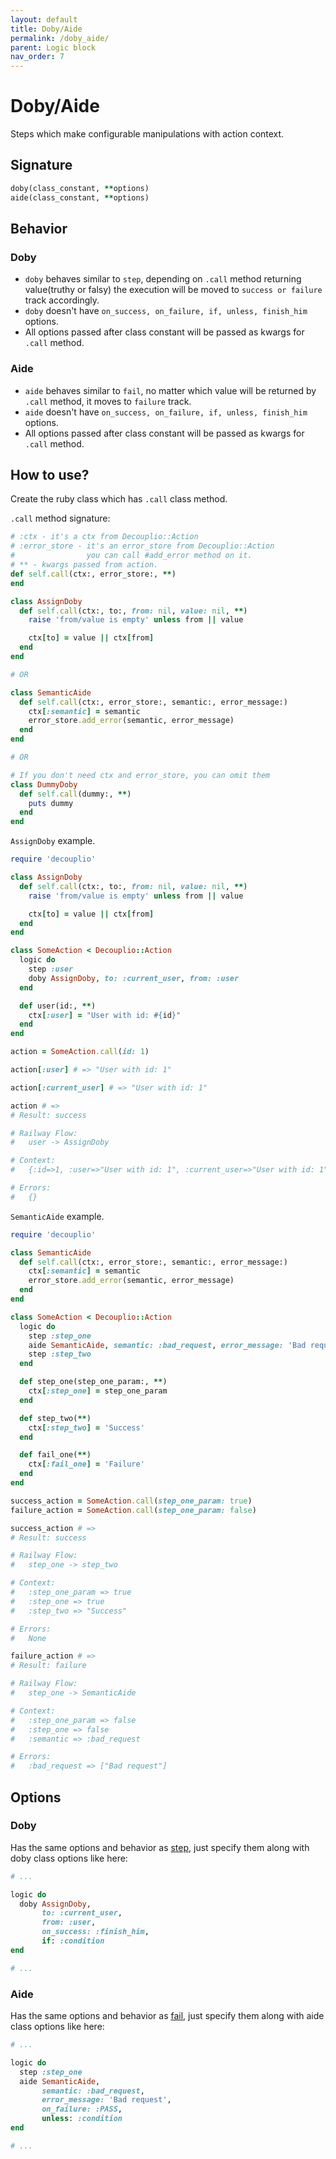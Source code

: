 ```yaml
---
layout: default
title: Doby/Aide
permalink: /doby_aide/
parent: Logic block
nav_order: 7
---
```


# Doby/Aide

Steps which make configurable manipulations with action context.


## Signature

```ruby
doby(class_constant, **options)
aide(class_constant, **options)
```

## Behavior

### Doby

- `doby` behaves similar to `step`, depending on `.call` method returning value(truthy or falsy) the execution will be moved to `success or failure` track accordingly.
- `doby` doesn't have `on_success, on_failure, if, unless, finish_him` options.
- All options passed after class constant will be passed as kwargs for `.call` method.

### Aide
- `aide` behaves similar to `fail`, no matter which value will be returned by `.call` method, it moves to `failure` track.
- `aide` doesn't have `on_success, on_failure, if, unless, finish_him` options.
- All options passed after class constant will be passed as kwargs for `.call` method.


## How to use?

Create the ruby class which has `.call` class method.

`.call` method signature:
```ruby
# :ctx - it's a ctx from Decouplio::Action
# :error_store - it's an error_store from Decouplio::Action
#                you can call #add_error method on it.
# ** - kwargs passed from action.
def self.call(ctx:, error_store:, **)
end
```

```ruby
class AssignDoby
  def self.call(ctx:, to:, from: nil, value: nil, **)
    raise 'from/value is empty' unless from || value

    ctx[to] = value || ctx[from]
  end
end

# OR

class SemanticAide
  def self.call(ctx:, error_store:, semantic:, error_message:)
    ctx[:semantic] = semantic
    error_store.add_error(semantic, error_message)
  end
end

# OR

# If you don't need ctx and error_store, you can omit them
class DummyDoby
  def self.call(dummy:, **)
    puts dummy
  end
end
```

`AssignDoby` example.
```ruby
require 'decouplio'

class AssignDoby
  def self.call(ctx:, to:, from: nil, value: nil, **)
    raise 'from/value is empty' unless from || value

    ctx[to] = value || ctx[from]
  end
end

class SomeAction < Decouplio::Action
  logic do
    step :user
    doby AssignDoby, to: :current_user, from: :user
  end

  def user(id:, **)
    ctx[:user] = "User with id: #{id}"
  end
end

action = SomeAction.call(id: 1)

action[:user] # => "User with id: 1"

action[:current_user] # => "User with id: 1"

action # =>
# Result: success

# Railway Flow:
#   user -> AssignDoby

# Context:
#   {:id=>1, :user=>"User with id: 1", :current_user=>"User with id: 1"}

# Errors:
#   {}
```
`SemanticAide` example.
```ruby
require 'decouplio'

class SemanticAide
  def self.call(ctx:, error_store:, semantic:, error_message:)
    ctx[:semantic] = semantic
    error_store.add_error(semantic, error_message)
  end
end

class SomeAction < Decouplio::Action
  logic do
    step :step_one
    aide SemanticAide, semantic: :bad_request, error_message: 'Bad request'
    step :step_two
  end

  def step_one(step_one_param:, **)
    ctx[:step_one] = step_one_param
  end

  def step_two(**)
    ctx[:step_two] = 'Success'
  end

  def fail_one(**)
    ctx[:fail_one] = 'Failure'
  end
end

success_action = SomeAction.call(step_one_param: true)
failure_action = SomeAction.call(step_one_param: false)

success_action # =>
# Result: success

# Railway Flow:
#   step_one -> step_two

# Context:
#   :step_one_param => true
#   :step_one => true
#   :step_two => "Success"

# Errors:
#   None

failure_action # =>
# Result: failure

# Railway Flow:
#   step_one -> SemanticAide

# Context:
#   :step_one_param => false
#   :step_one => false
#   :semantic => :bad_request

# Errors:
#   :bad_request => ["Bad request"]
```


## Options

### Doby
Has the same options and behavior as [step](/decouplio.github.io/step), just specify them along with doby class options like here:
```ruby
# ...

logic do
  doby AssignDoby,
       to: :current_user,
       from: :user,
       on_success: :finish_him,
       if: :condition
end

# ...
```

### Aide
Has the same options and behavior as [fail](/decouplio.github.io/fail), just specify them along with aide class options like here:

```ruby
# ...

logic do
  step :step_one
  aide SemanticAide,
       semantic: :bad_request,
       error_message: 'Bad request',
       on_failure: :PASS,
       unless: :condition
end

# ...
```
